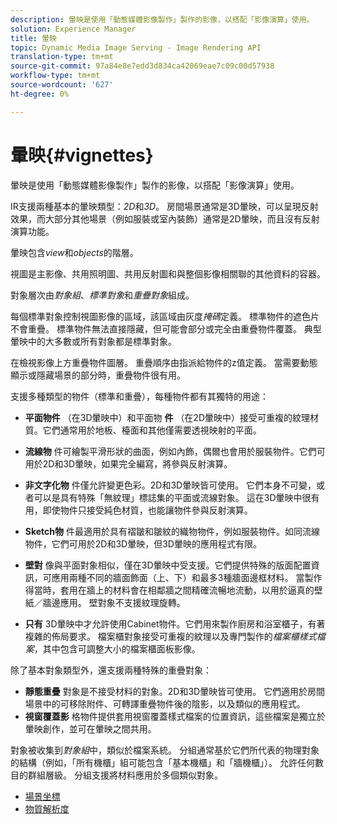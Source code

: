 ```yaml
---
description: 暈映是使用「動態媒體影像製作」製作的影像，以搭配「影像演算」使用。
solution: Experience Manager
title: 暈映
topic: Dynamic Media Image Serving - Image Rendering API
translation-type: tm+mt
source-git-commit: 97a84e8e7edd3d834ca42069eae7c09c00d57938
workflow-type: tm+mt
source-wordcount: '627'
ht-degree: 0%

---
```



# 暈映{#vignettes}

暈映是使用「動態媒體影像製作」製作的影像，以搭配「影像演算」使用。

IR支援兩種基本的暈映類型：*2D*&#x200B;和&#x200B;*3D*。 房間場景通常是3D暈映，可以呈現反射效果，而大部分其他場景（例如服裝或室內裝飾）通常是2D暈映，而且沒有反射演算功能。

暈映包含&#x200B;*view*&#x200B;和&#x200B;*objects*&#x200B;的階層。

視圖是主影像、共用照明圖、共用反射圖和與整個影像相關聯的其他資料的容器。

對象層次由&#x200B;*對象組*、*標準對象*&#x200B;和&#x200B;*重疊對象*&#x200B;組成。

每個標準對象控制視圖影像的區域，該區域由灰度&#x200B;*掩碼*&#x200B;定義。 標準物件的遮色片不會重疊。 標準物件無法直接隱藏，但可能會部分或完全由重疊物件覆蓋。 典型暈映中的大多數或所有對象都是標準對象。

在檢視影像上方重疊物件圖層。 重疊順序由指派給物件的z值定義。 當需要動態顯示或隱藏場景的部分時，重疊物件很有用。

支援多種類型的物件（標準和重疊），每種物件都有其獨特的用途：

* **平面物件** （在3D暈映中）和平面物 **件** （在2D暈映中）接受可重複的紋理材質。它們通常用於地板、檯面和其他僅需要透視映射的平面。

* **流線物** 件可繪製平滑形狀的曲面，例如內飾，偶爾也會用於服裝物件。它們可用於2D和3D暈映，如果完全編寫，將參與反射演算。
* **非文字化物** 件僅允許變更色彩。2D和3D暈映皆可使用。 它們本身不可變，或者可以是具有特殊「無紋理」標誌集的平面或流線對象。 這在3D暈映中很有用，即使物件只接受純色材質，也能讓物件參與反射演算。
* **Sketch物** 件最適用於具有褶皺和皺紋的織物物件，例如服裝物件。如同流線物件，它們可用於2D和3D暈映，但3D暈映的應用程式有限。
* **壁對** 像與平面對象相似，僅在3D暈映中受支援。它們提供特殊的版面配置資訊，可應用兩種不同的牆面飾面（上、下）和最多3種牆面邊框材料。 當製作得當時，套用在牆上的材料會在相鄰牆之間精確流暢地流動，以用於逼真的壁紙／牆邊應用。 壁對象不支援紋理旋轉。
* **只有** 3D暈映中才允許使用Cabinet物件。它們用來製作廚房和浴室櫃子，有著複雜的佈局要求。 檔案櫃對象接受可重複的紋理以及專門製作的&#x200B;*檔案櫃樣式檔案*，其中包含可調整大小的檔案櫃面板影像。

除了基本對象類型外，還支援兩種特殊的重疊對象：

* **靜態重疊** 對象是不接受材料的對象。2D和3D暈映皆可使用。 它們適用於房間場景中的可移除附件、可轉譯重疊物件後的陰影，以及類似的應用程式。
* **視窗覆蓋影** 格物件提供套用視窗覆蓋樣式檔案的位置資訊，這些檔案是獨立於暈映創作，並可在暈映之間共用。

對象被收集到&#x200B;*對象組*&#x200B;中，類似於檔案系統。 分組通常基於它們所代表的物理對象的結構（例如，「所有機櫃」組可能包含「基本機櫃」和「牆機櫃」）。 允許任何數目的群組層級。 分組支援將材料應用於多個類似對象。

* [場景坐標](c-ir-scene-coordinates.md)
* [物質解析度](c-ir-material-resolution.md)
